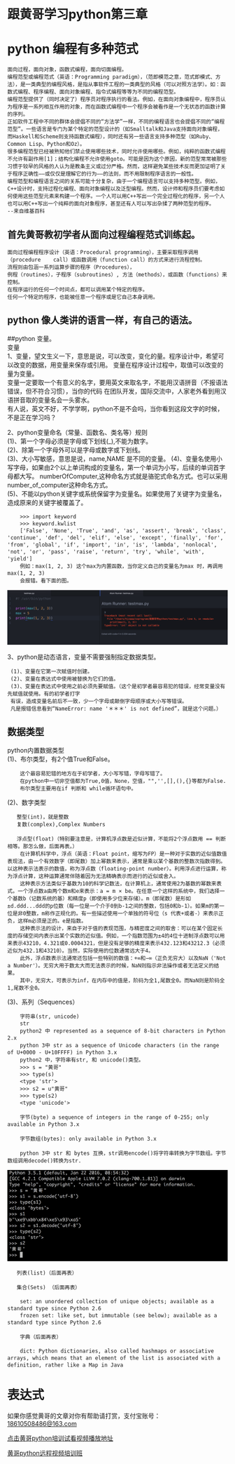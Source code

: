 # 跟黄哥学习python第三章

# python 编程有多种范式    

	面向过程，面向对象，函数式编程，面向切面编程。
	编程范型或编程范式（英语：Programming paradigm），（范即模范之意，范式即模式、方法），是一类典型的编程风格，是指从事软件工程的一类典型的风格（可以对照方法学）。如：函数式编程、程序编程、面向对象编程、指令式编程等等为不同的编程范型。
	编程范型提供了（同时决定了）程序员对程序执行的看法。例如，在面向对象编程中，程序员认为程序是一系列相互作用的对象，而在函数式编程中一个程序会被看作是一个无状态的函数计算的序列。
	正如软件工程中不同的群体会提倡不同的“方法学”一样，不同的编程语言也会提倡不同的“编程范型”。一些语言是专门为某个特定的范型设计的（如Smalltalk和Java支持面向对象编程，而Haskell和Scheme则支持函数式编程），同时还有另一些语言支持多种范型（如Ruby、Common Lisp、Python和Oz）。
	很多编程范型已经被熟知他们禁止使用哪些技术，同时允许使用哪些。例如，纯粹的函数式编程不允许有副作用[1]；结构化编程不允许使用goto。可能是因为这个原因，新的范型常常被那些习惯于较早的风格的人认为是教条主义或过分严格。然而，这样避免某些技术反而更加证明了关于程序正确性——或仅仅是理解它的行为——的法则，而不用限制程序语言的一般性。
	编程范型和编程语言之间的关系可能十分复杂，由于一个编程语言可以支持多种范型。例如，C++设计时，支持过程化编程、面向对象编程以及泛型编程。然而，设计师和程序员们要考虑如何使用这些范型元素来构建一个程序。一个人可以用C++写出一个完全过程化的程序，另一个人也可以用C++写出一个纯粹的面向对象程序，甚至还有人可以写出杂揉了两种范型的程序。
	--来自维基百科

## 首先黄哥教初学者从面向过程编程范式训练起。


	面向过程编程程序设计（英语：Procedural programming），主要采取程序调用（procedure    call）或函数调用（function call）的方式来进行流程控制。   
	流程则由包涵一系列运算步骤的程序（Procedures），   
	例程（routines），子程序（subroutines）, 方法（methods），或函数（functions）来控制。   
	在程序运行的任何一个时间点，都可以调用某个特定的程序。   
	任何一个特定的程序，也能被任意一个程序或是它自己本身调用。  


## python 像人类讲的语言一样，有自己的语法。    
##python 变量。    
   变量    
   1、变量，望文生义一下，意思是说，可以改变，变化的量。程序设计中，希望可以改变的数据，用变量来保存或引用。
     变量在程序设计过程中，取值可以改变的量为变量。   
     变量一定要取一个有意义的名字，要用英文来取名字，不能用汉语拼音（不报语法错误，但不符合习惯），当你的代码
     在团队开发，国际交流中，人家老外看到用汉语拼音取的变量名会一头雾水。   
     有人说，英文不好，不学学啊，python不是不会吗，当你看到这段文字的时候，不是正在学习吗？

   2、python变量命名（常量、函数名、类名等）规则    
      (1)、第一个字母必须是字母或下划线(_),不能为数字。    
      (2)、除第一个字母外可以是字母或数字或下划线。    
      (3)、大小写敏感，意思是说，name,NAME 是不同的变量。
      (4)、变量名使用小写字母，如果由2个以上单词构成的变量名，第一个单词为小写，后续的单词首字母都大写。
           numberOfComputer,这种命名方式就是骆驼式命名方式。也可以采用number_of_computer这种命名方式。     
      (5)、不能以python关键字或系统保留字为变量名。如果使用了关键字为变量名，造成原来的关键字被覆盖了。    
          
        >>> import keyword
		>>> keyword.kwlist
		['False', 'None', 'True', 'and', 'as', 'assert', 'break', 'class', 'continue', 'def', 'del', 'elif', 'else', 'except', 'finally', 'for', 'from', 'global', 'if', 'import', 'in', 'is', 'lambda', 'nonlocal', 'not', 'or', 'pass', 'raise', 'return', 'try', 'while', 'with', 'yield']
		例如：max(1, 2, 3) 这个max为内置函数，当你定义自己的变量名为max 时，再调用max(1, 2, 3)
        会报错。看下面的图。
   ![](testmax.png)

   3、python是动态语言，变量不需要强制指定数据类型。    

     (1)、变量在它第一次赋值时创建。   
     (2)、变量在表达式中使用被替换为它们的值。   
     (3)、变量在表达式中使用之前必须先要赋值。（这个是初学者最容易犯的错误，经常变量没有先赋值就使用。有的初学者打字
     有误，造成变量名前后不一致，少一个字母或颠倒字母顺序或大小写等错误。    
     凡是报错信息看到“NameError: name '＊＊＊' is not defined”，就是这个问题。）


## 数据类型
   python内置数据类型    
   (1)、布尔类型，有2个值True和False。

		这个最容易犯错的地方在于初学者，大小写写错，字母写错了。
		在python中一切非空值都为True,0值，None，空值，"",'',[],(),{}等都为False.
		布尔类型主要用在if 判断和 while循环语句中。

   (2)、数字类型  

       整型(int)，就是整数  
       复数(complex),Complex Numbers

       浮点型(float)（特别要注意是，计算机浮点数是近似计算，不能将2个浮点数用 == 判断相等。那怎么做，后面再表。）
		在计算机科学中，浮点（英语：Float point，缩写为FP）是一种对于实数的近似值数值表现法，由一个有效数字（即尾数）加上幂数来表示，通常是乘以某个基数的整数次指数得到。以这种表示法表示的数值，称为浮点数（floating-point number）。利用浮点进行运算，称为浮点计算，这种运算通常伴随着因为无法精确表示而进行的近似或舍入。
		这种表示方法类似于基数为10的科学记数法，在计算机上，通常使用2为基数的幂数来表式。一个浮点数a由两个数m和e来表示：a = m × be。在任意一个这样的系统中，我们选择一个基数b（记数系统的基）和精度p（即使用多少位来存储）。m（即尾数）是形如±d.ddd...ddd的p位数（每一位是一个介于0到b-1之间的整数，包括0和b-1）。如果m的第一位是非0整数，m称作正规化的。有一些描述使用一个单独的符号位（s 代表+或者-）来表示正负，这样m必须是正的。e是指数。
		这种表示法的设计，来自于对于值的表现范围，与精密度之间的取舍：可以在某个固定长度的存储空间内表示出某个实数的近似值。例如，一个指数范围为±4的4位十进制浮点数可以用来表示43210，4.321或0.0004321，但是没有足够的精度来表示432.123和43212.3（必须近似为432.1和43210）。当然，实际使用的位数通常远大于4。
		此外，浮点数表示法通常还包括一些特别的数值：+∞和−∞（正负无穷大）以及NaN（'Not a Number'）。无穷大用于数太大而无法表示的时候，NaN则指示非法操作或者无法定义的结果。
		其中，无穷大，可表示为inf，在内存中的值是，阶码为全1,尾数全0。而NaN则是阶码全1,尾数不全0。

(3)、系列（Sequences）

		字符串(str, unicode)
		str
		python2 中 represented as a sequence of 8-bit characters in Python 2.x
		python 3中 str as a sequence of Unicode characters (in the range of U+0000 - U+10FFFF) in Python 3.x
		python2 中，字符串有str, 和 unicode()类型。
		>>> s = "黄哥"
		>>> type(s)
		<type 'str'>
		>>> s2 = u"黄哥"
		>>> type(s2)
		<type 'unicode'>

		字节(byte) a sequence of integers in the range of 0-255; only available in Python 3.x

		字节数组(bytes): only available in Python 3.x

		python 3中 str 和 bytes 互换，str调用encode()将字符串转换为字节数组。字节数组调用decode()转换为str.

![](strbytes.png)


       列表(list)（后面再表）

       集合(Sets) （后面再表）

		set: an unordered collection of unique objects; available as a standard type since Python 2.6
		frozen set: like set, but immutable (see below); available as a standard type since Python 2.6

	    字典（后面再表）

		dict: Python dictionaries, also called hashmaps or associative arrays, which means that an element of the list is associated with a definition, rather like a Map in Java


# 表达式










如果你感觉黄哥的文章对你有帮助请打赏，支付宝账号：18610508486@163.com

[点击黄哥python培训试看视频播放地址](https://github.com/pythonpeixun/article/blob/master/python_shiping.md)

[黄哥python远程视频培训班](https://github.com/pythonpeixun/article/blob/master/index.md)  


    